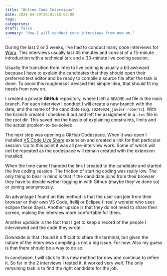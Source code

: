 ```yaml
---
title: "Online Code Interviews"
date: 2024-04-29T20:01:18-03:00
tags:
categories:
draft: false
summary: "How I will conduct code interviews from now on."
---
```


During the last 2 or 3 weeks, I've had to conduct many code interviews for [Wúru](https://www.wuru.ai). This interviews usually last 45 minutes and consist of a 15-minute introduction with a technical talk and a 30-minute live coding session.

Usually the transition from intro to live coding is usually a bit awkward because I have to explain the candidates that they should open their preferred text editor and be ready to compile a source file after the task is done. To avoid this roughness I devised this simple idea, that should fit my needs from now on.

I created a private **GitHub** repository, where I left a `README.md` file in the main branch. For each interview I conduct I will create a new branch with the date, and the name of the candidate (e.g. `20240924_javier-roberts`). With the branch created I checked it out and left the assignment in a `.txt` file in the root dir. This saved me the hassle of explaining constraints, limits and the actual problem-to-be-solved.

The next step was opening a GitHub Codespace. When it was open I installed [VS Code Live Share](https://marketplace.visualstudio.com/items?itemName=MS-vsliveshare.vsliveshare) extension and created a link for that particular session. Up to this point it was all pre-interview work. Some of which will not be repeated as the codespace will remain created with the extension installed.

When the time came I handed the link I created to the candidate and started the live coding session. The friction of starting coding was really low. The only thing to bear in mind is that if the candidate joins from their browser they have to decide wether logging in with Github (maybe they've done so) or joining anonymously.

An advantage I found on this method is that the user can join from their browser or their own VS Code, Itellij or Eclipse (I really wonder who uses eclipse these days). Another upside is that they do not need to share their screen, making the interview more confortable for them.

Another updside is the fact that I get to keep a record of the people I interviewed and the code they wrote.

Downside is that I found it difficult to share the terminal, but given the nature of the interviews compiling is not a big issue. For now. Also my guess is that there should be a way to do so.

In conclusion, I will stick to this new method for now and continue to refine it. So far in the 2 interviews I tested it, it worked very well. The only remaining task is to find the right candidate for the job.
